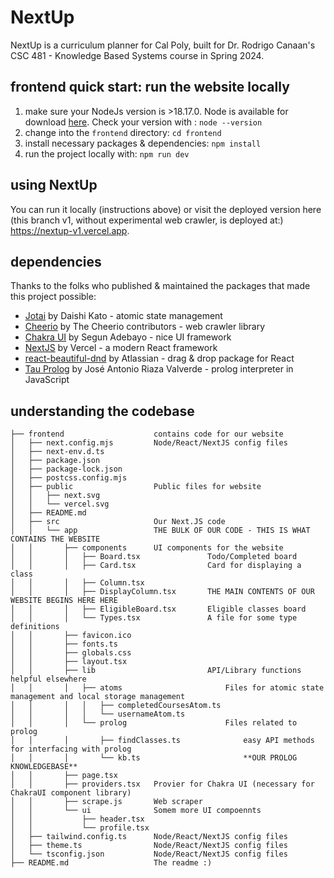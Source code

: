# NextUp

NextUp is a curriculum planner for Cal Poly, built for Dr. Rodrigo Canaan's CSC 481 - Knowledge Based Systems course in Spring 2024. 

## frontend quick start: run the website locally
1. make sure your NodeJs version is >18.17.0. Node is available for download [here](https://nodejs.org/en/download/package-manager). Check your version with : `node --version`
2. change into the `frontend` directory: `cd frontend`
3. install necessary packages & dependencies: `npm install`
4. run the project locally with: `npm run dev`

## using NextUp
You can run it locally (instructions above) or visit the deployed version here (this branch v1, without experimental web crawler, is deployed at:) https://nextup-v1.vercel.app. 

## dependencies
Thanks to the folks who published & maintained the packages that made this project possible:
* [Jotai](https://jotai.org/) by Daishi Kato - atomic state management
* [Cheerio](https://cheerio.js.org/) by The Cheerio contributors - web crawler library
* [Chakra UI](https://v2.chakra-ui.com/) by Segun Adebayo - nice UI framework
* [NextJS](nextjs.org) by Vercel - a modern React framework
* [react-beautiful-dnd](https://github.com/atlassian/react-beautiful-dnd) by Atlassian - drag & drop package for React
* [Tau Prolog](http://tau-prolog.org/) by José Antonio Riaza Valverde - prolog interpreter in JavaScript

## understanding the codebase
```
├── frontend                    contains code for our website
│   ├── next.config.mjs         Node/React/NextJS config files
│   ├── next-env.d.ts           
│   ├── package.json            
│   ├── package-lock.json       
│   ├── postcss.config.mjs      
│   ├── public                  Public files for website
│   │   ├── next.svg
│   │   └── vercel.svg
│   ├── README.md
│   ├── src                     Our Next.JS code
│   │   └── app                 THE BULK OF OUR CODE - THIS IS WHAT CONTAINS THE WEBSITE
│   │       ├── components      UI components for the website
│   │       │   ├── Board.tsx               Todo/Completed board
│   │       │   ├── Card.tsx                Card for displaying a class 
│   │       │   ├── Column.tsx              
│   │       │   ├── DisplayColumn.tsx       THE MAIN CONTENTS OF OUR WEBSITE BEGINS HERE HERE
│   │       │   ├── EligibleBoard.tsx       Eligible classes board
│   │       │   └── Types.tsx               A file for some type definitions
│   │       ├── favicon.ico
│   │       ├── fonts.ts
│   │       ├── globals.css
│   │       ├── layout.tsx
│   │       ├── lib                         API/Library functions helpful elsewhere
│   │       │   ├── atoms                       Files for atomic state management and local storage management
│   │       │   │   ├── completedCoursesAtom.ts     
│   │       │   │   └── usernameAtom.ts
│   │       │   └── prolog                      Files related to prolog
│   │       │       ├── findClasses.ts              easy API methods for interfacing with prolog
│   │       │       └── kb.ts                       **OUR PROLOG KNOWLEDGEBASE**
│   │       ├── page.tsx
│   │       ├── providers.tsx   Provier for Chakra UI (necessary for ChakraUI component library)
│   │       ├── scrape.js       Web scraper
│   │       └── ui              Somem more UI compoennts 
│   │           ├── header.tsx
│   │           └── profile.tsx
│   ├── tailwind.config.ts      Node/React/NextJS config files
│   ├── theme.ts                Node/React/NextJS config files
│   └── tsconfig.json           Node/React/NextJS config files
├── README.md                   The readme :)
```